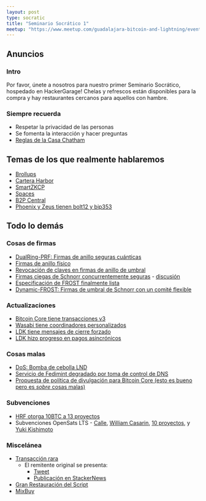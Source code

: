```yaml
---
layout: post
type: socratic
title: "Seminario Socrático 1"
meetup: "https://www.meetup.com/guadalajara-bitcoin-and-lightning/events/302122231/"
---
```


## Anuncios
### Intro
Por favor, únete a nosotros para nuestro primer Seminario Socrático, hospedado en HackerGarage! Chelas y refrescos están disponibles para la compra y hay restaurantes cercanos para aquellos con hambre.

### Siempre recuerda
- Respetar la privacidad de las personas
- Se fomenta la interacción y hacer preguntas
- [Reglas de la Casa Chatham](https://www.chathamhouse.org/about-us/chatham-house-rule)


## Temas de los que realmente hablaremos

- [Brollups](https://brqgoo.medium.com/introducing-brollups-18ec4081f6e7)
- [Cartera Harbor](https://github.com/MutinyWallet/harbor)
- [SmartZKCP](https://eprint.iacr.org/2024/941)
- [Spaces](https://spacesprotocol.org/paper/)
- [B2P Central](https://www.b2p-central.com/)
- [Phoenix y Zeus tienen bolt12 y bip353](https://www.nobsbitcoin.com/phoenix-wallet-v2-3-1-phoenixd-v0-2-0/)

## Todo lo demás
### Cosas de firmas
- [DualRing-PRF: Firmas de anillo seguras cuánticas](https://eprint.iacr.org/2024/985)
- [Firmas de anillo físico](https://eprint.iacr.org/2024/790)
- [Revocación de claves en firmas de anillo de umbral](https://eprint.iacr.org/2024/958)
- [Firmas ciegas de Schnorr concurrentemente seguras](https://eprint.iacr.org/2022/1676.pdf) - [discusión](https://x.com/n1ckler/status/1798028407550464337)
- [Especificación de FROST finalmente lista](https://x.com/conradoplg/status/1808612054200373757)
- [Dynamic-FROST: Firmas de umbral de Schnorr con un comité flexible](https://eprint.iacr.org/2024/896)

### Actualizaciones
- [Bitcoin Core tiene transacciones v3](https://github.com/bitcoin/bitcoin/pull/29496)
- [Wasabi tiene coordinadores personalizados](https://x.com/wasabiwallet/status/1796988769523867735)
- [LDK tiene mensajes de cierre forzado](https://github.com/lightningdevkit/rust-lightning/pull/2889)
- [LDK hizo progreso en pagos asincrónicos](https://github.com/lightningdevkit/rust-lightning/pull/3125)

### Cosas malas
- [DoS: Bomba de cebolla LND](https://morehouse.github.io/lightning/lnd-onion-bomb/)
- [Servicio de Fedimint degradado por toma de control de DNS](https://github.com/fedimint/fedimint/issues/5482)
- [Propuesta de política de divulgación para Bitcoin Core (esto es bueno pero es *sobre* cosas malas)](https://gist.github.com/darosior/eb71638f20968f0dc896c4261a127be6)

### Subvenciones
- [HRF otorga 10BTC a 13 proyectos](https://hrf.org/hrf-bitcoin-development-fund-grants-1-billion-satoshis-to-14-projects-worldwide/)
- Subvenciones OpenSats LTS - [Calle](https://opensats.org/blog/cashu-calle-receives-lts-grant), [William Casarin](https://opensats.org/blog/jb55-receives-lts-grant), [10 proyectos](https://opensats.org/blog/bitcoin-grants-july-2024), y [Yuki Kishimoto](https://opensats.org/blog/yuki-receives-lts-grant)

### Miscelánea
- [Transacción rara](https://stacker.news/items/600187)
  - El remitente original se presenta:
    - [Tweet](https://twitter.com/vostrnad/status/1810022775043527166)
    - [Publicación en StackerNews](https://stacker.news/items/600187)
- [Gran Restauración del Script](https://www.youtube.com/watch?v=rSp8918HLnA)
- [MixBuy](https://eprint.iacr.org/2024/953)
